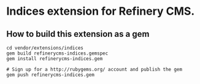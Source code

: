 # Indices extension for Refinery CMS.

## How to build this extension as a gem

    cd vendor/extensions/indices
    gem build refinerycms-indices.gemspec
    gem install refinerycms-indices.gem

    # Sign up for a http://rubygems.org/ account and publish the gem
    gem push refinerycms-indices.gem